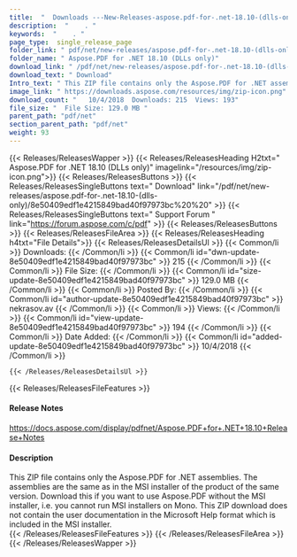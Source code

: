 ```yaml
---
title:  "  Downloads ---New-Releases-aspose.pdf-for-.net-18.10-(dlls-only) . " 
description:  "    . " 
keywords:  "    . " 
page_type:  single_release_page
folder_link: " pdf/net/new-releases/aspose.pdf-for-.net-18.10-(dlls-only)/"
folder_name: " Aspose.PDF for .NET 18.10 (DLLs only)"
download_link: " /pdf/net/new-releases/aspose.pdf-for-.net-18.10-(dlls-only)/8e50409edf1e4215849bad40f97973bc"
download_text: " Download"
Intro_text: " This ZIP file contains only the Aspose.PDF for .NET assemblies. The assemblies a..."
image_link: " https://downloads.aspose.com/resources/img/zip-icon.png"
download_count: "   10/4/2018  Downloads: 215  Views: 193"
file_size: "  File Size: 129.0 MB "
parent_path: "pdf/net"
section_parent_path: "pdf/net"
weight: 93 
---
```


{{< Releases/ReleasesWapper >}}
  {{< Releases/ReleasesHeading H2txt=" Aspose.PDF for .NET 18.10 (DLLs only)" imagelink="/resources/img/zip-icon.png">}}
  {{< Releases/ReleasesButtons >}}
    {{< Releases/ReleasesSingleButtons text=" Download" link="/pdf/net/new-releases/aspose.pdf-for-.net-18.10-(dlls-only)/8e50409edf1e4215849bad40f97973bc%20%20" >}}
    {{< Releases/ReleasesSingleButtons text=" Support Forum " link="https://forum.aspose.com/c/pdf" >}}
  {{< Releases/ReleasesButtons >}}
  {{< Releases/ReleasesFileArea >}}
    {{< Releases/ReleasesHeading h4txt="File Details">}}
    {{< Releases/ReleasesDetailsUl >}}
            {{< Common/li  >}} Downloads: {{< /Common/li >}} 
      {{< Common/li id="dwn-update-8e50409edf1e4215849bad40f97973bc" >}} 215 {{< /Common/li >}} 
      {{< Common/li  >}} File Size: {{< /Common/li >}} 
      {{< Common/li id="size-update-8e50409edf1e4215849bad40f97973bc" >}} 129.0 MB {{< /Common/li >}} 
      {{< Common/li  >}} Posted By: {{< /Common/li >}} 
      {{< Common/li id="author-update-8e50409edf1e4215849bad40f97973bc" >}} nekrasov.av {{< /Common/li >}} 
      {{< Common/li  >}} Views: {{< /Common/li >}} 
      {{< Common/li id="view-update-8e50409edf1e4215849bad40f97973bc" >}} 194 {{< /Common/li >}} 
      {{< Common/li  >}} Date Added: {{< /Common/li >}} 
      {{< Common/li id="added-update-8e50409edf1e4215849bad40f97973bc" >}} 10/4/2018 {{< /Common/li >}} 

    {{< /Releases/ReleasesDetailsUl >}}

  {{< Releases/ReleasesFileFeatures >}}
      <h4>Release Notes</h4><div><a href="https://docs.aspose.com/display/pdfnet/Aspose.PDF+for+.NET+18.10+Release+Notes">https://docs.aspose.com/display/pdfnet/Aspose.PDF+for+.NET+18.10+Release+Notes</a></div><h4>Description</h4><div class="HTMLDescription">This ZIP file contains only the Aspose.PDF for .NET assemblies. The assemblies are the same as in the MSI installer of the product of the same version. Download this if you want to use Aspose.PDF without the MSI installer, i.e. you cannot run MSI installers on Mono. This ZIP download does not contain the user documentation in the Microsoft Help format which is included in the MSI installer.</div>
  {{< /Releases/ReleasesFileFeatures >}}
 {{< /Releases/ReleasesFileArea >}}
{{< /Releases/ReleasesWapper >}}


